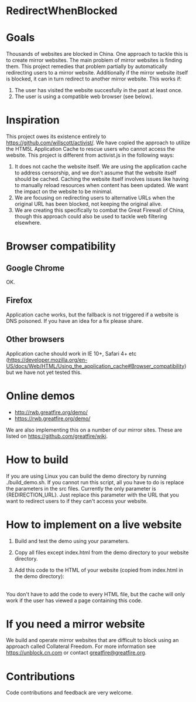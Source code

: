 RedirectWhenBlocked
=====================

# Goals

Thousands of websites are blocked in China. One approach to tackle this is to create mirror websites. The main problem of mirror websites is finding them. This project remedies that problem partially by automatically redirecting users to a mirror website. Additionally if the mirror website itself is blocked, it can in turn redirect to another mirror website. This works if:

1. The user has visited the website succesfully in the past at least once.
2. The user is using a compatible web browser (see below).

# Inspiration

This project owes its existence entirely to https://github.com/willscott/activist/. We have copied the approach to utilize the HTM5L Application Cache to rescue users who cannot access the website. This project is different from activist.js in the following ways:

1. It does not cache the website itself. We are using the application cache to address censorship, and we don't assume that the website itself should be cached. Caching the website itself involves issues like having to manually reload resources when content has been updated. We want the impact on the website to be minimal.
2. We are focusing on redirecting users to alternative URLs when the original URL has been blocked, not keeping the original alive.
3. We are creating this specifically to combat the Great Firewall of China, though this approach could also be used to tackle web filtering elsewhere.

# Browser compatibility

## Google Chrome
OK.

## Firefox
Application cache works, but the fallback is not triggered if a website is DNS poisoned. If you have an idea for a fix please share.

## Other browsers
Application cache should work in IE 10+, Safari 4+ etc (https://developer.mozilla.org/en-US/docs/Web/HTML/Using_the_application_cache#Browser_compatibility) but we have not yet tested this.

# Online demos

* http://rwb.greatfire.org/demo/
* https://rwb.greatfire.org/demo/

We are also implementing this on a number of our mirror sites. These are listed on https://github.com/greatfire/wiki.

# How to build

If you are using Linux you can build the demo directory by running ./build_demo.sh. If you cannot run this script, all you have to do is replace the parameters in the src files. Currently the only parameter is {REDIRECTION_URL}. Just replace this parameter with the URL that you want to redirect users to if they can't access your website.

# How to implement on a live website

1. Build and test the demo using your parameters.
2. Copy all files except index.html from the demo directory to your website directory.
3. Add this code to the HTML of your website (copied from index.html in the demo directory):

   <iframe src="rwb.iframe.html" style="height: 0; visibility: hidden; width: 0"></iframe>

You don't have to add the code to every HTML file, but the cache will only work if the user has viewed a page containing this code.

# If you need a mirror website

We build and operate mirror websites that are difficult to block using an approach called Collateral Freedom. For more information see https://unblock.cn.com or contact greatfire@greatfire.org.

# Contributions

Code contributions and feedback are very welcome.
